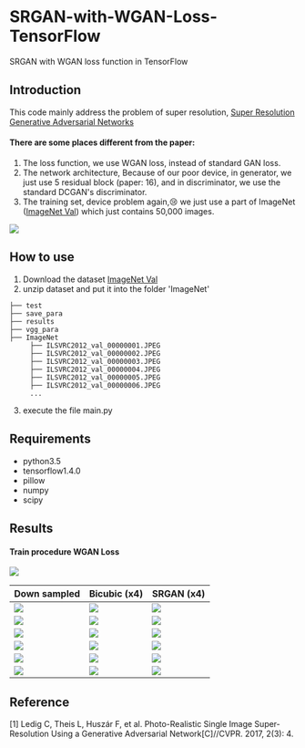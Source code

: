 # SRGAN-with-WGAN-Loss-TensorFlow
SRGAN with WGAN loss function in TensorFlow
## Introduction
This code mainly address the problem of super resolution, [Super Resolution Generative Adversarial Networks](http://openaccess.thecvf.com/content_cvpr_2017/papers/Ledig_Photo-Realistic_Single_Image_CVPR_2017_paper.pdf)
#### There are some places different from the paper:
1. The loss function, we use WGAN loss, instead of standard GAN loss.
2. The network architecture, Because of our poor device, in generator, we just use 5 residual block (paper: 16), and in discriminator, we use the standard DCGAN's discriminator.
3. The training set, device problem again,:cry: we just use a part of ImageNet ([ImageNet Val](http://www.image-net.org/challenges/LSVRC/2012/nnoupb/ILSVRC2012_img_val.tar)) which just contains 50,000 images.

![](https://github.com/MingtaoGuo/SRGAN-with-WGAN-Loss-TensorFlow/blob/master/IMAGES/networks.jpg)

## How to use 
1. Download the dataset [ImageNet Val](http://www.image-net.org/challenges/LSVRC/2012/nnoupb/ILSVRC2012_img_val.tar)
2. unzip dataset and put it into the folder 'ImageNet'
```
├── test
├── save_para
├── results
├── vgg_para
├── ImageNet
     ├── ILSVRC2012_val_00000001.JPEG
     ├── ILSVRC2012_val_00000002.JPEG
     ├── ILSVRC2012_val_00000003.JPEG
     ├── ILSVRC2012_val_00000004.JPEG
     ├── ILSVRC2012_val_00000005.JPEG
     ├── ILSVRC2012_val_00000006.JPEG
     ...
```
3. execute the file main.py
## Requirements
- python3.5
- tensorflow1.4.0
- pillow
- numpy
- scipy
## Results
#### Train procedure WGAN Loss
![](https://github.com/MingtaoGuo/SRGAN-with-WGAN-Loss-TensorFlow/blob/master/IMAGES/wganloss.jpg)

|Down sampled|Bicubic (x4)|SRGAN (x4)|
|-|-|-|
|![](https://github.com/MingtaoGuo/SRGAN-with-WGAN-Loss-TensorFlow/blob/master/IMAGES/down1.jpg)|![](https://github.com/MingtaoGuo/SRGAN-with-WGAN-Loss-TensorFlow/blob/master/IMAGES/bicubic1.jpg)|![](https://github.com/MingtaoGuo/SRGAN-with-WGAN-Loss-TensorFlow/blob/master/IMAGES/sr1.jpg)|
|![](https://github.com/MingtaoGuo/SRGAN-with-WGAN-Loss-TensorFlow/blob/master/IMAGES/down2.jpg)|![](https://github.com/MingtaoGuo/SRGAN-with-WGAN-Loss-TensorFlow/blob/master/IMAGES/bicubic2.jpg)|![](https://github.com/MingtaoGuo/SRGAN-with-WGAN-Loss-TensorFlow/blob/master/IMAGES/sr2.jpg)|
|![](https://github.com/MingtaoGuo/SRGAN-with-WGAN-Loss-TensorFlow/blob/master/IMAGES/down3.jpg)|![](https://github.com/MingtaoGuo/SRGAN-with-WGAN-Loss-TensorFlow/blob/master/IMAGES/bicubic3.jpg)|![](https://github.com/MingtaoGuo/SRGAN-with-WGAN-Loss-TensorFlow/blob/master/IMAGES/sr3.jpg)|
|![](https://github.com/MingtaoGuo/SRGAN-with-WGAN-Loss-TensorFlow/blob/master/IMAGES/down4.jpg)|![](https://github.com/MingtaoGuo/SRGAN-with-WGAN-Loss-TensorFlow/blob/master/IMAGES/bicubic4.jpg)|![](https://github.com/MingtaoGuo/SRGAN-with-WGAN-Loss-TensorFlow/blob/master/IMAGES/sr4.jpg)|
|![](https://github.com/MingtaoGuo/SRGAN-with-WGAN-Loss-TensorFlow/blob/master/IMAGES/down5.jpg)|![](https://github.com/MingtaoGuo/SRGAN-with-WGAN-Loss-TensorFlow/blob/master/IMAGES/bicubic5.jpg)|![](https://github.com/MingtaoGuo/SRGAN-with-WGAN-Loss-TensorFlow/blob/master/IMAGES/sr5.jpg)|
|![](https://github.com/MingtaoGuo/SRGAN-with-WGAN-Loss-TensorFlow/blob/master/IMAGES/down6.jpg)|![](https://github.com/MingtaoGuo/SRGAN-with-WGAN-Loss-TensorFlow/blob/master/IMAGES/bicubic6.jpg)|![](https://github.com/MingtaoGuo/SRGAN-with-WGAN-Loss-TensorFlow/blob/master/IMAGES/sr6.jpg)|
## Reference
[1] Ledig C, Theis L, Huszár F, et al. Photo-Realistic Single Image Super-Resolution Using a Generative Adversarial Network[C]//CVPR. 2017, 2(3): 4.
